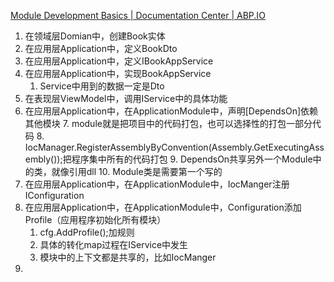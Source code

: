[Module Development Basics | Documentation Center | ABP.IO](https://docs.abp.io/zh-Hans/abp/latest/Module-Development-Basics)

1. 在领域层Domian中，创建Book实体
2. 在应用层Application中，定义BookDto
3. 在应用层Application中，定义IBookAppService
4. 在应用层Application中，实现BookAppService
	1. Service中用到的数据一定是Dto
5. 在表现层ViewModel中，调用IService中的具体功能
6. 在应用层Application中，在ApplicationModule中，声明[DependsOn]依赖其他模块
	7. module就是把项目中的代码打包，也可以选择性的打包一部分代码
	8. IocManager.RegisterAssemblyByConvention(Assembly.GetExecutingAssembly());把程序集中所有的代码打包
	9. DependsOn共享另外一个Module中的类，就像引用dll
	10. Module类是需要第一个写的
7. 在应用层Application中，在ApplicationModule中，IocManger注册IConfiguration
8. 在应用层Application中，在ApplicationModule中，Configuration添加Profile（应用程序初始化所有模块）
	1. cfg.AddProfile<SteelWeldPlateProfile>();加规则
	2. 具体的转化map过程在IService中发生
	3. 模块中的上下文都是共享的，比如IocManger
9. 